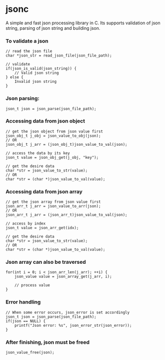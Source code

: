 # jsonc
A simple and fast json processing library in C. Its supports validation of json string, parsing of json string and building json.


### To validate a json

    // read the json file
    char *json_str = read_json_file(json_file_path);

    // validate
    if(json_is_valid(json_string)) {
        // Valid json string
    } else {
        Invalid json string
    }


### Json parsing:

    json_t json = json_parse(json_file_path);

### Accessing data from json object

    // get the json object from json value first
    json_obj_t j_obj = json_value_to_obj(json);
    // OR
    json_obj_t j_arr = (json_obj_t)json_value_to_val(json);

    // access the data by its key
    json_t value = json_obj_get(j_obj, "key");

    // get the desire data
    char *str = json_value_to_str(value);
    // OR
    char *str = (char *)json_value_to_val(value);

### Accessing data from json array

    // get the json array from json value first
    json_arr_t j_arr = json_value_to_arr(json);
    // OR
    json_arr_t j_arr = (json_arr_t)json_value_to_val(json);

    // access by index
    json_t value = json_arr_get(idx);

    // get the desire data
    char *str = json_value_to_str(value);
    // OR
    char *str = (char *)json_value_to_val(value);

### Json array can also be traversed

    for(int i = 0; i < json_arr_len(j_arr); ++i) {
        json_value value = json_array_get(j_arr, i);
        
        // process value
    }

### Error handling

    // When some error occurs, json_error is set accordingly
    json_t json = json_parse(json_file_path);
    if(json == NULL) {
        printf("Json error: %s", json_error_str(json_error));
    }

### After finishing, json must be freed

    json_value_free(json);